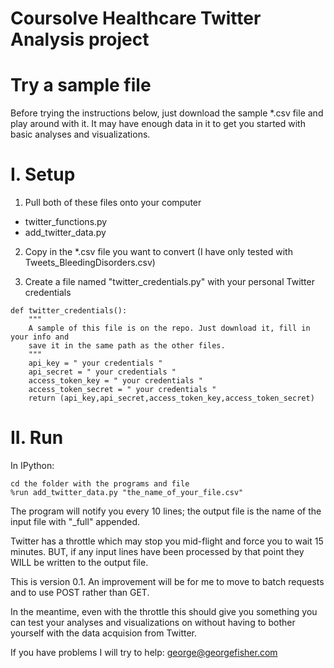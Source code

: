 Coursolve Healthcare Twitter Analysis project
===========================
Try a sample file
=================
Before trying the instructions below, just download the sample *.csv file and play around with it. It may have enough data in it to get you started with basic analyses and visualizations.

I. Setup
========
1. Pull both of these files onto your computer 
  - twitter_functions.py
  - add_twitter_data.py  

2. Copy in the *.csv file you want to convert (I have only tested with Tweets_BleedingDisorders.csv)


3. Create a file named "twitter_credentials.py" with your personal Twitter credentials  
``` 
def twitter_credentials():  
    """
    A sample of this file is on the repo. Just download it, fill in your info and
    save it in the same path as the other files.
    """
    api_key = " your credentials "  
    api_secret = " your credentials "  
    access_token_key = " your credentials "  
    access_token_secret = " your credentials "  
    return (api_key,api_secret,access_token_key,access_token_secret)  
```

II. Run
=======

In IPython:
```
cd the folder with the programs and file
%run add_twitter_data.py "the_name_of_your_file.csv"
```

The program will notify you every 10 lines; the output file is the name of the input file with "_full" appended.    

Twitter has a throttle which may stop you mid-flight and force you to wait 15 minutes. BUT, if any input lines have been processed by that point they WILL be written to the output file.

This is version 0.1. An improvement will be for me to move to batch requests and to use POST rather than GET.  

In the meantime, even with the throttle this should give you something you can test your analyses and visualizations on without having to bother yourself with the data acquision from Twitter.

If you have problems I will try to help: george@georgefisher.com